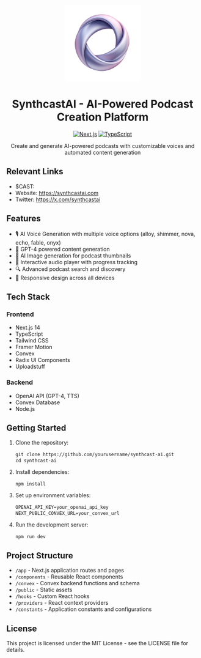 <div align="center">
  <img src="synthcasttransparentlogo.png" alt="SynthcastAI Logo" width="200"/>


  # SynthcastAI - AI-Powered Podcast Creation Platform

  [![Next.js](https://img.shields.io/badge/Next.js-14.0-black?style=for-the-badge&logo=next.js)](https://nextjs.org/)
  [![TypeScript](https://img.shields.io/badge/TypeScript-5.3-blue?style=for-the-badge&logo=typescript)](https://www.typescriptlang.org/)
  <p>Create and generate AI-powered podcasts with customizable voices and automated content generation</p>
</div>

## Relevant Links

- $CAST: 
- Website: https://synthcastai.com
- Twitter: https://x.com/synthcastai

## Features

- 🎙️ AI Voice Generation with multiple voice options (alloy, shimmer, nova, echo, fable, onyx)
- 🤖 GPT-4 powered content generation
- 🎨 AI Image generation for podcast thumbnails
- 🎵 Interactive audio player with progress tracking
- 🔍 Advanced podcast search and discovery
- 📱 Responsive design across all devices

## Tech Stack

### Frontend
- Next.js 14
- TypeScript
- Tailwind CSS
- Framer Motion
- Convex
- Radix UI Components
- Uploadstuff

### Backend
- OpenAI API (GPT-4, TTS)
- Convex Database
- Node.js

## Getting Started

1. Clone the repository:

    ```console
    git clone https://github.com/yourusername/synthcast-ai.git
    cd synthcast-ai
    ```

2. Install dependencies:

    ```console
    npm install
    ```

3. Set up environment variables:

    ```console
    OPENAI_API_KEY=your_openai_api_key
    NEXT_PUBLIC_CONVEX_URL=your_convex_url
    ```

4. Run the development server:

    ```console
    npm run dev
    ```

## Project Structure

- `/app` - Next.js application routes and pages
- `/components` - Reusable React components
- `/convex` - Convex backend functions and schema
- `/public` - Static assets
- `/hooks` - Custom React hooks
- `/providers` - React context providers
- `/constants` - Application constants and configurations

## License

This project is licensed under the MIT License - see the LICENSE file for details.